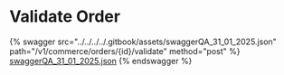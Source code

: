 # Validate Order



{% swagger src="../../../../.gitbook/assets/swaggerQA_31_01_2025.json" path="/v1/commerce/orders/{id}/validate" method="post" %}
[swaggerQA_31_01_2025.json](../../../../.gitbook/assets/swaggerQA_31_01_2025.json)
{% endswagger %}
